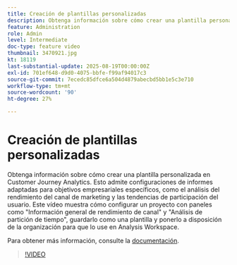 ```yaml
---
title: Creación de plantillas personalizadas
description: Obtenga información sobre cómo crear una plantilla personalizada en Customer Journey Analytics.
feature: Administration
role: Admin
level: Intermediate
doc-type: feature video
thumbnail: 3470921.jpg
kt: 18119
last-substantial-update: 2025-08-19T00:00:00Z
exl-id: 701ef648-d9d0-4075-bbfe-f99af94017c3
source-git-commit: 7ecedc85dfce6a504d4879abecbd5bb1e5c3e710
workflow-type: tm+mt
source-wordcount: '90'
ht-degree: 27%

---
```


# Creación de plantillas personalizadas

Obtenga información sobre cómo crear una plantilla personalizada en Customer Journey Analytics. Esto admite configuraciones de informes adaptadas para objetivos empresariales específicos, como el análisis del rendimiento del canal de marketing y las tendencias de participación del usuario. Este vídeo muestra cómo configurar un proyecto con paneles como &quot;Información general de rendimiento de canal&quot; y &quot;Análisis de partición de tiempo&quot;, guardarlo como una plantilla y ponerlo a disposición de la organización para que lo use en Analysis Workspace.

Para obtener más información, consulte la [documentación](https://experienceleague.adobe.com/es/docs/analytics-platform/using/cja-workspace/templates/create-templates).

>[!VIDEO](https://video.tv.adobe.com/v/3470925/?learn=on&captions=spa)

